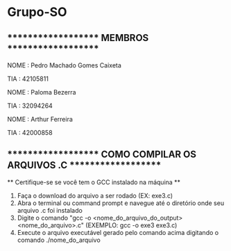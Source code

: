 # Grupo-SO
## ****************** MEMBROS ******************

NOME : Pedro Machado Gomes Caixeta

TIA  : 42105811

NOME : Paloma Bezerra

TIA  : 32094264

NOME : Arthur Ferreira

TIA  : 42000858

## ****************** COMO COMPILAR OS ARQUIVOS .C ******************
** Certifique-se se você tem o GCC instalado na máquina **
1. Faça o download do arquivo a ser rodado (EX: exe3.c)
2. Abra o terminal ou command prompt e navegue até o diretório onde seu arquivo .c foi instalado
3. Digite o comando "gcc -o <nome_do_arquivo_do_output> <nome_do_arquivo>.c" (EXEMPLO: gcc -o exe3 exe3.c) 
4. Execute o arquivo executável gerado pelo comando acima digitando o comando ./nome_do_arquivo
